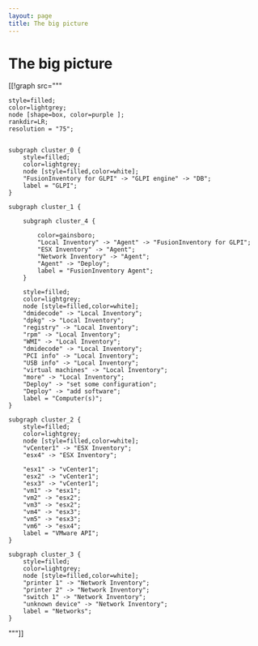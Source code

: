 ```yaml
---
layout: page
title: The big picture
---
```


# The big picture

[[!graph  src="""

    style=filled;
    color=lightgrey;
    node [shape=box, color=purple ];
    rankdir=LR;
    resolution = "75";


    subgraph cluster_0 {
        style=filled;
        color=lightgrey;
        node [style=filled,color=white];
        "FusionInventory for GLPI" -> "GLPI engine" -> "DB";
        label = "GLPI";
    }

    subgraph cluster_1 {

        subgraph cluster_4 {

            color=gainsboro;
            "Local Inventory" -> "Agent" -> "FusionInventory for GLPI";
            "ESX Inventory" -> "Agent";
            "Network Inventory" -> "Agent";
            "Agent" -> "Deploy";
            label = "FusionInventory Agent";
        }

        style=filled;
        color=lightgrey;
        node [style=filled,color=white];
        "dmidecode" -> "Local Inventory";
        "dpkg" -> "Local Inventory";
        "registry" -> "Local Inventory";
        "rpm" -> "Local Inventory";
        "WMI" -> "Local Inventory";
        "dmidecode" -> "Local Inventory";
        "PCI info" -> "Local Inventory";
        "USB info" -> "Local Inventory";
        "virtual machines" -> "Local Inventory";
        "more" -> "Local Inventory";
        "Deploy" -> "set some configuration";
        "Deploy" -> "add software";
        label = "Computer(s)";
    }

    subgraph cluster_2 {
        style=filled;
        color=lightgrey;
        node [style=filled,color=white];
        "vCenter1" -> "ESX Inventory";
        "esx4" -> "ESX Inventory";

        "esx1" -> "vCenter1";
        "esx2" -> "vCenter1";
        "esx3" -> "vCenter1";
        "vm1" -> "esx1";
        "vm2" -> "esx2";
        "vm3" -> "esx2";
        "vm4" -> "esx3";
        "vm5" -> "esx3";
        "vm6" -> "esx4";
        label = "VMware API";
    }

    subgraph cluster_3 {
        style=filled;
        color=lightgrey;
        node [style=filled,color=white];
        "printer 1" -> "Network Inventory";
        "printer 2" -> "Network Inventory";
        "switch 1" -> "Network Inventory";
        "unknown device" -> "Network Inventory";
        label = "Networks";
    }

"""]]
